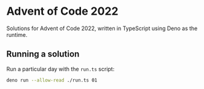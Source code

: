 # Advent of Code 2022

Solutions for Advent of Code 2022, written in TypeScript using Deno as the
runtime.

## Running a solution

Run a particular day with the `run.ts` script:

```bash
deno run --allow-read ./run.ts 01
```
